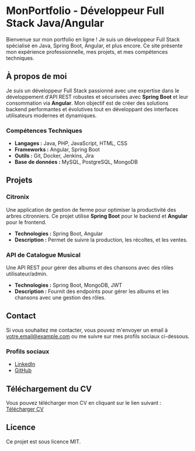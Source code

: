 # MonPortfolio - Développeur Full Stack Java/Angular

Bienvenue sur mon portfolio en ligne ! Je suis un développeur Full Stack spécialisé en Java, Spring Boot, Angular, et plus encore. Ce site présente mon expérience professionnelle, mes projets, et mes compétences techniques.

## À propos de moi

Je suis un développeur Full Stack passionné avec une expertise dans le développement d'API REST robustes et sécurisées avec **Spring Boot** et leur consommation via **Angular**. Mon objectif est de créer des solutions backend performantes et évolutives tout en développant des interfaces utilisateurs modernes et dynamiques.

### Compétences Techniques

- **Langages :** Java, PHP, JavaScript, HTML, CSS
- **Frameworks :** Angular, Spring Boot
- **Outils :** Git, Docker, Jenkins, Jira
- **Base de données :** MySQL, PostgreSQL, MongoDB

## Projets

### Citronix

Une application de gestion de ferme pour optimiser la productivité des arbres citronniers. Ce projet utilise **Spring Boot** pour le backend et **Angular** pour le frontend.

- **Technologies :** Spring Boot, Angular
- **Description :** Permet de suivre la production, les récoltes, et les ventes.

### API de Catalogue Musical

Une API REST pour gérer des albums et des chansons avec des rôles utilisateur/admin.

- **Technologies :** Spring Boot, MongoDB, JWT
- **Description :** Fournit des endpoints pour gérer les albums et les chansons avec une gestion des rôles.

## Contact

Si vous souhaitez me contacter, vous pouvez m'envoyer un email à [votre.email@example.com](mailto:saifiwalid21@gmail.com) ou me suivre sur mes profils sociaux ci-dessous.

### Profils sociaux

- [LinkedIn](https://linkedin.com/in/walidsaifi)
- [GitHub](https://github.com/WALIDSAIFI)

## Téléchargement du CV

Vous pouvez télécharger mon CV en cliquant sur le lien suivant : [Télécharger CV](cv.pdf)

## Licence

Ce projet est sous licence MIT.
